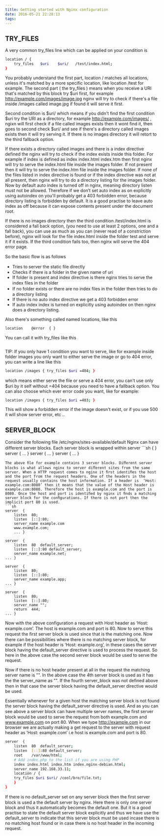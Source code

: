 ```yaml
---
title: Getting started with Nginx configuration
date: 2016-05-21 22:28:13
tags:
---
```

## TRY_FILES
A very common try_files line which can be applied on your condition is
```sh
location / {
	try_files	$uri	$uri/	/test/index.html;
}
```

You probably understand the first part, location	/ matches all locations, unless
it's matched by a more specific location, like location	/test for example. The second part ( the try_files ) means when you receive a URI that's matched by this block try $uri first, for example http://example.com/images/image.jpg nginx will try to check if there's a file inside /images called image.jpg if found it will serve it first.

Second condition is $uri/ which means if you didn't find the first condition $uri try the URI as a directory, for example http://example.com/images/ , ngixn will first check if a file called images exists then it wont find it, then goes to second check $uri/ and see if there's a directory called images exists then it will try serving it. If there is no images directory it will retort to the third fallback option.

If there exists a directory called images and there is a index directive defined the nginx will try to check if the index exists inside this folder. For example if index is defined as index	index.html	index.htm then first nginx will try to serve the index.html file inside the images folder. If not present then it will try to serve the index.htm file inside the images folder. If none of the files listed in index directive is found or if the index directive was not at all present, then nginx will try to do a directory listing for the images folder. Now by default auto index is turned off in nginx, meaning directory listen must not be allowed. Therefore if we don’t set auto index as on explicitly using autoindex on you'll probably get a 403 forbidden error, because directory listing is forbidden by default. It is a good practise to leave auto index as off because it can expose contents present under the document root.

If there is no images directory then the third condition /test/index.html is considered a fall back option, (you need to use at least 2 options, one and a fall back), you can use as much as you can (never read of a constriction before), nginx will look for the file index.html inside the folder test and serve it if it exists. If the third condition fails too, then nginx will serve the 404 error page.

So the basic ﬂow is as follows 
- Tries to server the static ﬁle directly
- Checks if there is a folder in the given name of uri 
- If folder is present and index directive is there nginx tries to serve the index ﬁles in the folder 
- If no folder exists or there are no index ﬁles in the folder then tries to do a directory listing
- If there is no auto index directive we get a 403 forbidden error
- If auto index index is turned on explicitly using autoindex on then nginx does a directory listing. 

Also there's something called named locations, like this
```sh
location	@error	{ }
```
You can call it with try_files like this
```sh try_files	$uri	$uri/	@error;
```
TIP: If you only have 1 condition you want to serve, like for example inside folder images you only want to either serve the image or go to 404 error, you can write a line like this
```sh
location /images { try_files $uri =404; }
```
which means either serve the ﬁle or serve a 404 error, you can't use only $uri by it self without =404 because you need to have a fallback option. You can also choose which ever error code you want, like for example:
```sh
location /images { try_files $uri =403; }
```
This will show a forbidden error if the image doesn't exist, or if you use 500 it will show server error, etc ..

## SERVER_BLOCK
Consider the following ﬁle /etc/nginx/sites-available/default Nginx can have diﬀerent server blocks. Each server block is wrapped within server	```sh
{	}
server	{					... }
server	{					... }
server	{					... }
```
The above ﬁle for example contains 3 server blocks. Diﬀerent server blocks is what allows nginx to server diﬀerent sites from the same server. When a HTTP request comes to nginx it ﬁrst identiﬁes the host and the port from the request headers. One of the headers in the request usually contains the host information. If a header is  ‘Host: example.com:8080’ then it means that the value of the Host header is example.com:8080. Therefore the host is example.com and the port is 8080. Once the host and port is identiﬁed by nginx it ﬁnds a matching  server block for the conﬁgurations. If there is not port then the implicit port 80 is used.
```sh
server	{	
	listen	80;				
	listen	[::]:80;				
	server_name	example.com	
	www.example.com;				
	... } 

server	{
	listen	80	default_server;
	listen	[::]:80	default_server;
	server_name	example.net;				
... }

server	{
	listen	80;				
	listen	[::]:80;
	server_name	example.app;
... }

server	{				
	listen	80;
	listen	[::]:80;
	server_name	"";
	return	444;
... }
```
Now with the above conﬁguration a request with Host header as ‘Host: example.com’. The host is example.com and port is 80. Now to serve this request the ﬁrst server block is used since that is the matching one. Now there can be possibilities where there is no matching server block, for example if the host header is ‘Host: example.org’, in these cases the server block having the default_server directive is used to process the request. So here in the above case the second server block would be used to serve the request. 

Now if there is no host header present at all in the request the matching server name is "". In the above case the 4th server block is used as it has the the server_name as "". If the fourth server_block was not deﬁned above then in that case the server block having the default_server directive would be used.

Essentially whenever for a given host the matching server block is not found the server block having the default_server directive is used. And as you can see above a server block can have multiple server names, the ﬁrst server block would be used to serve the request from both example.com and www.example.com on port 80. When we type http://example.com in our browser we are actually making a get request to the server with request header as ‘Host: example.com’ i.e host is example.com and port is 80.
```sh
server	{			
	listen	80	default_server;
	listen	[::]:80	default_server;
	root	/var/www/html;
	# Add index.php	to the list	if you are using PHP				
	index index.html index.htm index.nginx-debian.html;
	server_name	192.168.33.11;
	location / {
	try_files $uri $uri/ /cool/bro/file.txt;
	} 
}
```
If there is no default_server set on any server block then the ﬁrst server block is used a the default server by nginx. Here there is only one server block and thus it automatically becomes the default one. But it is a good practise to state the default server block explicitly and thus we have use the default_server to indicate that this server block must be used incase there is no matching host found or in case there is no host header in the incoming request.